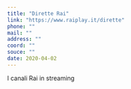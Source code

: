 ```yaml
---
title: "Dirette Rai"
link: "https://www.raiplay.it/dirette"
phone: ""
mail: ""
address: ""
coord: ""
souce: ""
date: 2020-04-02
---
```


I canali Rai in streaming
